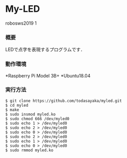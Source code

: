 # My-LED
robosws2019 1

### 概要
LEDで点字を表現するプログラムです．

### 動作環境
*Raspberry Pi Model 3B+
*Ubuntu18.04

### 実行方法
```
$ git clone https://github.com/todasayaka/myled.git
$ cd myled
$ make
$ sudo insmod myled.ko
$ sudo chmod 666 /dev/myled0
$ sudo echo 1 > /dev/myled0
$ sudo echo 2 > /dev/myled0
$ sudo echo 0 > /dev/myled0
$ sudo echo 2 > /dev/myled0
$ sudo echo 1 > /dev/myled0
$ sudo echo 0 > /dev/myled0
$ sudo rmmod myled.ko
```
